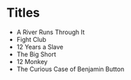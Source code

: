 # Titles

* A River Runs Through It
* Fight Club
* 12 Years a Slave
* The Big Short
* 12 Monkey
* The Curious Case of Benjamin Button

